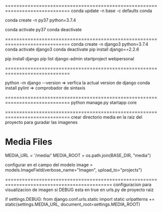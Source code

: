 =============================================================================
conda update -n base -c defaults conda

conda create -n py37 python=3.7.4

conda activate py37
conda deactivate

=============================================================================
conda create -n django3 python=3.7.4
conda activate django3
conda deactivate
pip install django==2.2.6

pip install django
pip list
django-admin startproject webpersonal

=============================================================================

python -m django --version => verfica la actual version de django
conda install pylint => comprobador de sintaxis

=============================================================================
python manage.py startapp core

=============================================================================
crear directorio media en la raiz del proyecto para guradar las imagenes

# Media Files
MEDIA_URL = '/media/'
MEDIA_ROOT = os.path.join(BASE_DIR, "media")


configurar en el campo del modelo 
image = models.ImageField(verbose_name="Imagen", upload_to="projects")

============================================================================================
configuracion para visualizacion de imagen si DEBUG esta en true en urls.py de proyecto raiz

if settings.DEBUG:
    from django.conf.urls.static import static
    urlpatterns += static(settings.MEDIA_URL, document_root=settings.MEDIA_ROOT)
